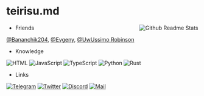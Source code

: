 # teirisu.md

<img align="right" src="https://github-readme-stats.vercel.app/api/top-langs?username=teirisu&langs_count=5&title_color=8c977d&text_color=8c977d&bg_color=00000000&border_color=8c977d55&border_radius=25" alt="Github Readme Stats" />

* Friends

[@Bananchik204](https://github.com/Bananchik204),
[@Evgeny](https://github.com/itsLameni),
[@UwUssimo Robinson](https://github.com/uwussimo)

* Knowledge

![HTML](https://img.shields.io/badge/-HTML5-222222?style=for-the-badge&logo=html5&logoColor=b67663)
![JavaScript](https://img.shields.io/badge/-JavaScript-222222?style=for-the-badge&logo=JavaScript&logoColor=b6ac63)
![TypeScript](https://img.shields.io/badge/-TypeScript-222222?style=for-the-badge&logo=TypeScript&logoColor=638bb6)
![Python](https://img.shields.io/badge/-Python-222222?style=for-the-badge&logo=Python&logoColor=6390b6)
![Rust](https://img.shields.io/badge/-Rust-222222?style=for-the-badge&logo=Rust&logoColor=97857d)

* Links

[![Telegram](https://img.shields.io/badge/-Telegram-222222?style=for-the-badge&logo=Telegram&logoColor=639ab6)](https://t.me/AlexiyRybin)
[![Twitter](https://img.shields.io/badge/-Twitter-222222?style=for-the-badge&logo=Twitter&logoColor=6396b6)](https://twitter.com/te1risu)
[![Discord](https://img.shields.io/badge/-Discord-222222?style=for-the-badge&logo=Discord&logoColor=636ab6)](https://discord.com/users/586128640136445964)
[![Mail](https://img.shields.io/badge/-Mail-222222?style=for-the-badge&logo=gmail&logoColor=b66467)](mailto:alexiy.rybin@gmail.com)
